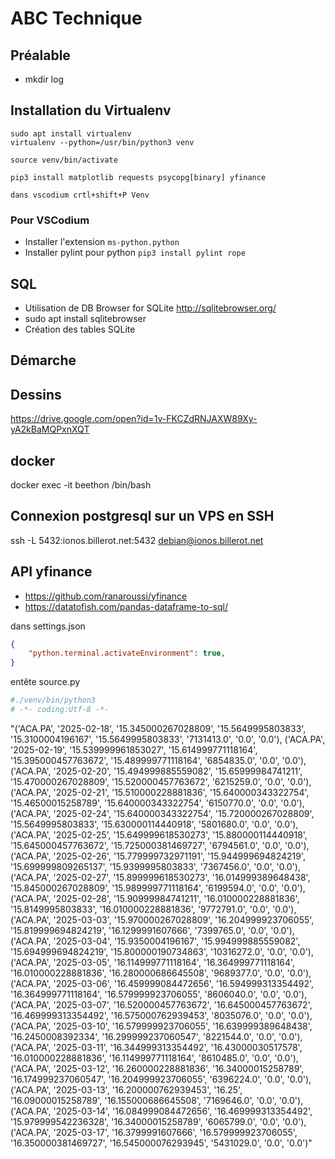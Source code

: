 # ABC Technique

## Préalable
- mkdir log

## Installation du Virtualenv
```shell
sudo apt install virtualenv
virtualenv --python=/usr/bin/python3 venv

source venv/bin/activate

pip3 install matplotlib requests psycopg[binary] yfinance

dans vscodium crtl+shift+P Venv

```
### Pour VSCodium
- Installer l'extension ```ms-python.python```
- Installer pylint pour python ```pip3 install pylint rope```

## SQL
- Utilisation de DB Browser for SQLite http://sqlitebrowser.org/
- sudo apt install sqlitebrowser
- Création des tables SQLite

## Démarche

## Dessins
https://drive.google.com/open?id=1v-FKCZdRNJAXW89Xy-yA2kBaMQPxnXQT

## docker
docker exec -it beethon /bin/bash

## Connexion postgresql sur un VPS en SSH
ssh -L 5432:ionos.billerot.net:5432 debian@ionos.billerot.net

## API yfinance
- https://github.com/ranaroussi/yfinance
- https://datatofish.com/pandas-dataframe-to-sql/

dans settings.json
```json
{
    "python.terminal.activateEnvironment": true,
}
```

entête source.py
```python
#./venv/bin/python3
# -*- coding:Utf-8 -*-
```
"('ACA.PA', '2025-02-18', '15.345000267028809', '15.5649995803833', '15.3100004196167', '15.5649995803833', '7131413.0', '0.0', '0.0'), ('ACA.PA', '2025-02-19', '15.539999961853027', '15.614999771118164', '15.395000457763672', '15.489999771118164', '6854835.0', '0.0', '0.0'), ('ACA.PA', '2025-02-20', '15.494999885559082', '15.65999984741211', '15.470000267028809', '15.520000457763672', '6215259.0', '0.0', '0.0'), ('ACA.PA', '2025-02-21', '15.510000228881836', '15.640000343322754', '15.46500015258789', '15.640000343322754', '6150770.0', '0.0', '0.0'), ('ACA.PA', '2025-02-24', '15.640000343322754', '15.720000267028809', '15.5649995803833', '15.630000114440918', '5801680.0', '0.0', '0.0'), ('ACA.PA', '2025-02-25', '15.649999618530273', '15.880000114440918', '15.645000457763672', '15.725000381469727', '6794561.0', '0.0', '0.0'), ('ACA.PA', '2025-02-26', '15.779999732971191', '15.944999694824219', '15.699999809265137', '15.9399995803833', '7367456.0', '0.0', '0.0'), ('ACA.PA', '2025-02-27', '15.899999618530273', '16.014999389648438', '15.845000267028809', '15.989999771118164', '6199594.0', '0.0', '0.0'), ('ACA.PA', '2025-02-28', '15.90999984741211', '16.010000228881836', '15.8149995803833', '16.010000228881836', '9772791.0', '0.0', '0.0'), ('ACA.PA', '2025-03-03', '15.970000267028809', '16.204999923706055', '15.819999694824219', '16.1299991607666', '7399765.0', '0.0', '0.0'), ('ACA.PA', '2025-03-04', '15.9350004196167', '15.994999885559082', '15.694999694824219', '15.800000190734863', '10316272.0', '0.0', '0.0'), ('ACA.PA', '2025-03-05', '16.114999771118164', '16.364999771118164', '16.010000228881836', '16.280000686645508', '9689377.0', '0.0', '0.0'), ('ACA.PA', '2025-03-06', '16.459999084472656', '16.594999313354492', '16.364999771118164', '16.579999923706055', '8606040.0', '0.0', '0.0'), ('ACA.PA', '2025-03-07', '16.520000457763672', '16.645000457763672', '16.469999313354492', '16.575000762939453', '8035076.0', '0.0', '0.0'), ('ACA.PA', '2025-03-10', '16.579999923706055', '16.639999389648438', '16.2450008392334', '16.299999237060547', '8221544.0', '0.0', '0.0'), ('ACA.PA', '2025-03-11', '16.344999313354492', '16.43000030517578', '16.010000228881836', '16.114999771118164', '8610485.0', '0.0', '0.0'), ('ACA.PA', '2025-03-12', '16.260000228881836', '16.34000015258789', '16.174999237060547', '16.204999923706055', '6396224.0', '0.0', '0.0'), ('ACA.PA', '2025-03-13', '16.200000762939453', '16.25', '16.09000015258789', '16.155000686645508', '7169646.0', '0.0', '0.0'), ('ACA.PA', '2025-03-14', '16.084999084472656', '16.469999313354492', '15.979999542236328', '16.34000015258789', '6065799.0', '0.0', '0.0'), ('ACA.PA', '2025-03-17', '16.3799991607666', '16.579999923706055', '16.350000381469727', '16.545000076293945', '5431029.0', '0.0', '0.0')"